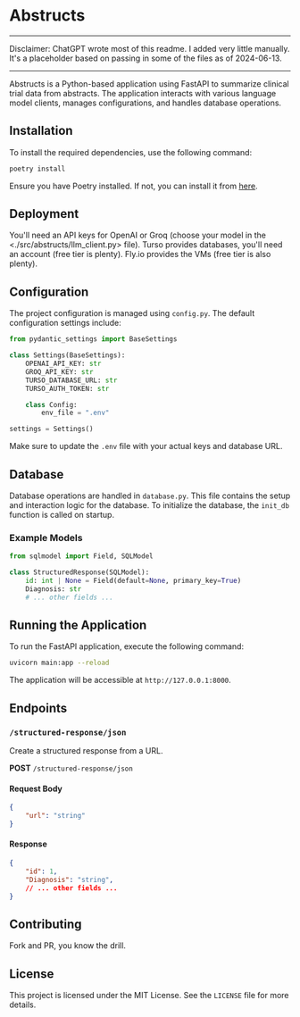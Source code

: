 # Abstructs

---

Disclaimer: ChatGPT wrote most of this readme. 
I added very little manually.
It's a placeholder based on passing in some of the files as of 2024-06-13.

---

Abstructs is a Python-based application using FastAPI to summarize clinical trial data from abstracts. 
The application interacts with various language model clients, manages configurations, and handles database operations.

## Installation

To install the required dependencies, use the following command:

```bash
poetry install
```

Ensure you have Poetry installed. If not, you can install it from [here](https://python-poetry.org/docs/#installation).

## Deployment

You'll need an API keys for OpenAI or Groq (choose your model in the <./src/abstructs/llm_client.py> file).
Turso provides databases, you'll need an account (free tier is plenty).
Fly.io provides the VMs (free tier is also plenty).

## Configuration

The project configuration is managed using `config.py`. The default configuration settings include:

```python
from pydantic_settings import BaseSettings

class Settings(BaseSettings):
    OPENAI_API_KEY: str
    GROQ_API_KEY: str
    TURSO_DATABASE_URL: str
    TURSO_AUTH_TOKEN: str

    class Config:
        env_file = ".env"

settings = Settings()
```

Make sure to update the `.env` file with your actual keys and database URL.

## Database

Database operations are handled in `database.py`. This file contains the setup and interaction logic for the database. To initialize the database, the `init_db` function is called on startup.

### Example Models

```python
from sqlmodel import Field, SQLModel

class StructuredResponse(SQLModel):
    id: int | None = Field(default=None, primary_key=True)
    Diagnosis: str
    # ... other fields ...
```

## Running the Application

To run the FastAPI application, execute the following command:

```bash
uvicorn main:app --reload
```

The application will be accessible at `http://127.0.0.1:8000`.

## Endpoints

### `/structured-response/json`

Create a structured response from a URL.

**POST** `/structured-response/json`

#### Request Body

```json
{
    "url": "string"
}
```

#### Response

```json
{
    "id": 1,
    "Diagnosis": "string",
    // ... other fields ...
}
```


## Contributing

Fork and PR, you know the drill.

## License

This project is licensed under the MIT License. See the `LICENSE` file for more details.
